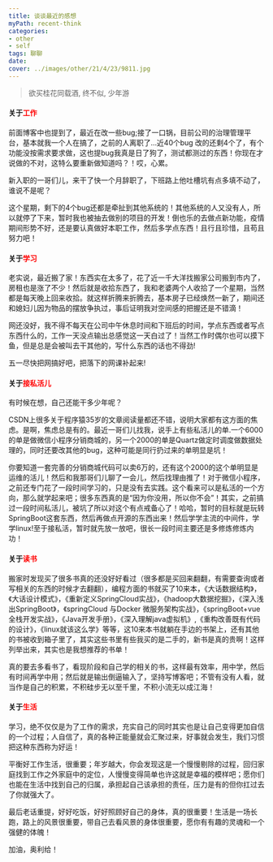 ```yaml
---
title: 谈谈最近的感想
myPath: recent-think
categories:
- other
- self
tags: 聊聊
date:
cover: ../images/other/21/4/23/9811.jpg
---
```


>欲买桂花同载酒, 终不似, 少年游

#### 关于<span style="color:red">工作</span>

前面博客中也提到了，最近在改一些bug;接了一口锅，目前公司的治理管理平台，基本就我一个人在搞了，之前的人离职了...近40个bug 改的还剩4个了，有个功能没按需求要求做，这也提bug我真是日了狗了，测试都测过的东西！你现在才说做的不对，这特么要重新做知道吗？！哎，心累。

新入职的一哥们儿，来干了快一个月辞职了，下班路上他吐槽坑有点多填不动了，谁说不是呢？

这个星期，剩下的4个bug还都是牵扯到其他系统的！其他系统的人又没有人，所以就停了下来，暂时我也被抽去做别的项目的开发！倒也乐的去做点新功能，疫情期间形势不好，还是要认真做好本职工作，然后多学点东西！且行且珍惜，且苟且努力吧！



#### 关于<span style="color:red">学习</span>

老实说，最近搬了家！东西实在太多了，花了近一千大洋找搬家公司搬到市内了，房租也是涨了不少！然后就是收拾东西了，我和老婆两个人收拾了一个星期，当然都是每天晚上回来收拾。就这样折腾来折腾去，基本房子已经焕然一新了，期间还和媳妇儿因为物品的摆放争执过，事后证明我对空间感的把握还是不错滴！

网还没好，我不得不每天在公司中午休息时间和下班后的时间，学点东西或者写点东西什么的，工作一天没点输出总感觉这一天白过了！当然工作时偶尔也可以摸下鱼，但是总是会被叫去干其他的，写什么东西的话也不得劲!

五一尽快把网搞好吧，把落下的网课补起来!

#### 关于<span style="color:red">接私活儿</span>

有时候在想，自己还能干多少年呢？

CSDN上很多关于程序猿35岁的文章阅读量都还不错，说明大家都有这方面的焦虑。是啊，焦虑总是有的。最近一哥们儿找我，说手上有些私活儿的单.一个6000的单是做微信小程序分销商城的，另一个2000的单是Quartz做定时调度做数据处理的，同时还要改其他的bug，这种可能是同行扔过来的单明显是坑！

你要知道一套完善的分销商城代码可以卖6万的，还有这个2000的这个单明显是运维的活儿！然后和我那哥们儿聊了一会儿，然后找理由推了！对于微信小程序，之前还专门花了一段时间学习的，只是没有去实践。这个看来可以是私活的一个方向，那么就学起来吧；很多东西真的是“因为你没用，所以你不会”！其实，之前搞过一段时间私活儿，被坑了所以对这个有点戒备心了！哈哈，暂时的目标就是玩转SpringBoot这套东西，然后再做点开源的东西出来！然后学学主流的中间件，学学linux!至于接私活，暂时就先放一放吧，很长一段时间主要还是多修炼修炼内功！

#### 关于<span style="color:red">读书</span>
搬家时发现买了很多书真的还没好好看过（很多都是买回来翻翻，有需要查询或者写相关的东西的时候才去翻翻），编程方面的书就买了10来本，《大话数据结构》，《大话设计模式》，《重新定义SpringCloud实战》，《hadoop大数据挖掘》，《深入浅出SpringBoot》，《springCloud 与Docker 微服务架构实战》，《springBoot+vue 全栈开发实战》，《Java开发手册》，《深入理解java虚拟机》,《重构改善既有代码的设计》，《linux就该这么学》等等，这10来本书就躺在手边的书架上，还有其他的书被收到箱子里了，其实这些书里有些我买的是二手的，新书是真的贵啊！这样列举出来，其实也是我想推荐的书单！

真的要去多看书了，看现阶段和自己学的相关的书，这样最有效率，用中学，然后有时间再学中用；然后就是输出倒逼输入了，坚持写博客吧；不管有没有人看，就当作是自己的积累，不积硅步无以至千里，不积小流无以成江海！

#### 关于<span style="color:red">生活</span>
学习，绝不仅仅是为了工作的需求，充实自己的同时其实也是让自己变得更加自信的一个过程；人自信了，真的各种正能量就会汇聚过来，好事就会发生，我们习惯把这种东西称为好运！

平衡好工作生活，很重要；年岁越大，你会发现这是一个慢慢剔除的过程，回归家庭找到工作之外家庭中的定位，人慢慢变得简单也许这就是幸福的模样吧；愿你们也能在生活中找到自己的归属，承担起自己该承担的责任，压力是有的但你扛过去了你就强大了。

最后老话重提，好好吃饭，好好照顾好自己的身体，真的很重要！生活是一场长跑，路上的风景很重要，带自己去看风景的身体很重要，愿你有有趣的灵魂和一个强健的体魄！

加油，奥利给！
